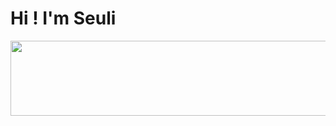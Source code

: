 # Hi ! I'm Seuli

<a href="https://www.gitanimals.org/en_US?utm_medium=image&utm_source=seul1009&utm_content=line">
  <img
    src="https://render.gitanimals.org/lines/seul1009?pet-id=730401175026580094"
    width="600"
    height="120"
  />
</a>
  

